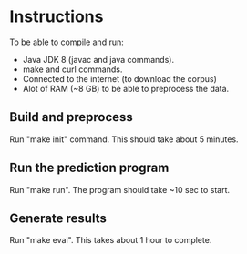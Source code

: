 # Instructions

To be able to compile and run:
* Java JDK 8 (javac and java commands).
* make and curl commands.
* Connected to the internet (to download the corpus)
* Alot of RAM (~8 GB) to be able to preprocess the data.

## Build and preprocess
Run "make init" command. This should take about 5 minutes.

## Run the prediction program
Run "make run". The program should take ~10 sec to start.

## Generate results
Run "make eval". This takes about 1 hour to complete.

